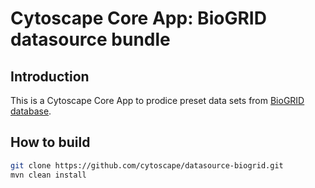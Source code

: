 # Cytoscape Core App: BioGRID datasource bundle

## Introduction

This is a Cytoscape Core App to prodice preset data sets from [BioGRID database](http://thebiogrid.org/).


## How to build

```bash
git clone https://github.com/cytoscape/datasource-biogrid.git
mvn clean install
```

